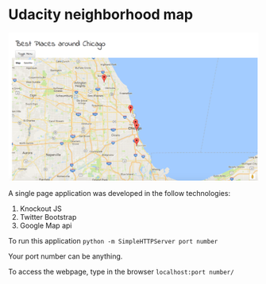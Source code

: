 # Udacity neighborhood map

![Chicago neighborhood map](/images/Neighborhood_map.png "Neighborhood_map")

A single page application was developed in the follow technologies:
1. Knockout JS
2. Twitter Bootstrap
3. Google Map api

To run this application
`python -m SimpleHTTPServer port number`

Your port number can be anything.

To access the webpage, type in the browser
`localhost:port number/`
